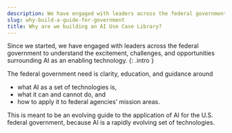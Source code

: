 ```yaml
---
description: We have engaged with leaders across the federal government to understand the excitement, challenges, and opportunities surrounding AI as an enabling technology.
slug: why-build-a-guide-for-government
title: Why are we building an AI Use Case Library?
---
```


Since we started, we have engaged with leaders across the federal government to understand the excitement, challenges, and opportunities surrounding AI as an enabling technology.
{: .intro }

The federal government need is clarity, education, and guidance around
- what AI as a set of technologies is, 
- what it can and cannot do, and 
- how to apply it to federal agencies’ mission areas. 

This is meant to be an evolving guide to the application of AI for the U.S. federal government, because AI is a rapidly evolving set of technologies.






